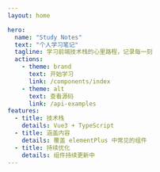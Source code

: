 ```yaml
---
layout: home

hero:
  name: "Study Notes"
  text: "个人学习笔记"
  tagline: 学习前端技术栈的心里路程，记录每一刻
  actions:
    - theme: brand
      text: 开始学习
      link: /components/index
    - theme: alt
      text: 查看源码
      link: /api-examples
features:
  - title: 技术栈
    details: Vue3 + TypeScript
  - title: 涵盖内容
    details: 覆盖 elementPlus 中常见的组件
  - title: 持续优化
    details: 组件持续更新中
---
```

